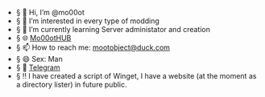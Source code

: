 - § 👋 Hi, I’m @mo00ot
- § 👀 I’m interested in every type of modding
- § 🌱 I’m currently learning Server administator and creation
- § :globe_with_meridians: [Mo00otHUB](https://mo00ot.github.io) 
- § 📫 How to reach me: mootobject@duck.com
- § 😄 Sex: Man
- § :flight_departure: [Telegram](https://t.me/mo00othub)
- § :bangbang: I have created a script of Winget, I have a website (at the moment as a directory lister) in future public.
